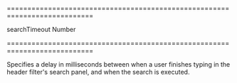 ===========================================================================
<!--default-->searchTimeout<!--/default-->
<!--type-->Number<!--/type-->
===========================================================================

<!--shortDescription-->
Specifies a delay in milliseconds between when a user finishes typing in the header filter's search panel, and when the search is executed.
<!--/shortDescription-->

<!--fullDescription-->

<!--/fullDescription-->
